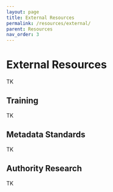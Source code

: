 ```yaml
---
layout: page
title: External Resources
permalink: /resources/external/
parent: Resources
nav_order: 3
---
```


# External Resources
TK

## Training
TK

## Metadata Standards
TK

## Authority Research
TK